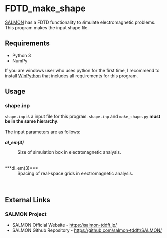 # FDTD_make_shape

[SALMON](https://salmon-tddft.jp/) has a FDTD functionality to simulate electromagnetic problems. This program makes the input shape file.

## Requirements

 - Python 3
 - NumPy

If you are windows user who uses python for the first time, I recommend to install [WinPython](https://sourceforge.net/projects/winpython/) that includes all requirements for this program.

## Usage

### shape.inp

`shape.inp` is a input file for this program. `shape.inp` and `make_shape.py` **must be in the same hierarchy**.<br>
<br>
The input parameters are as follows:<br>
<br>
***al_em(3)***
<dd>Size of simulation box in electromagnetic analysis.</dd><br>
<br>
***dl_em(3)***
<dd>Spacing of real-space grids in electromagnetic analysis.</dd><br>
<br>
 
## External Links

### SALMON Project
  - SALMON Official Website - https://salmon-tddft.jp/
  - SALMON Github Repository - https://github.com/salmon-tddft/SALMON/
